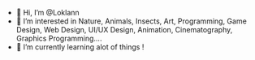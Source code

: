 - 👋 Hi, I’m @Loklann
- 👀 I’m interested in Nature, Animals, Insects, Art, Programming, Game Design, Web Design, UI/UX Design, Animation, Cinematography, Graphics Programming....
- 🌱 I’m currently learning alot of things !

<!---
Loklann/Loklann is a ✨ special ✨ repository because its `README.md` (this file) appears on your GitHub profile.
You can click the Preview link to take a look at your changes.
--->
